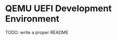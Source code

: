 QEMU UEFI Development Environment
===============================================================================

TODO: write a proper README
